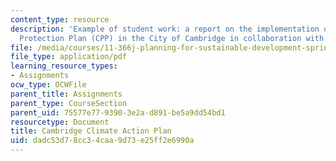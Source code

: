 ```yaml
---
content_type: resource
description: 'Example of student work: a report on the implementation of the Climate
  Protection Plan (CPP) in the City of Cambridge in collaboration with MIT.'
file: /media/courses/11-366j-planning-for-sustainable-development-spring-2006/dadc53d78cc34caa9d73e25ff2e6990a_final2004.pdf
file_type: application/pdf
learning_resource_types:
- Assignments
ocw_type: OCWFile
parent_title: Assignments
parent_type: CourseSection
parent_uid: 75577e77-9390-3e2a-d891-be5a9dd54bd1
resourcetype: Document
title: Cambridge Climate Action Plan
uid: dadc53d7-8cc3-4caa-9d73-e25ff2e6990a
---
```

